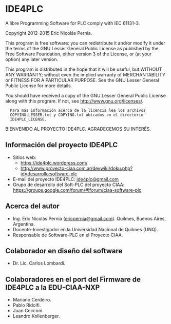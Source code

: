IDE4PLC
=======

A libre Programming Software for PLC comply with IEC 61131-3.

Copyright 2012-2015 Eric Nicolás Pernia.

This program is free software: you can redistribute it and/or modify it under the terms of the GNU Lesser General Public License as published by the Free Software Foundation, either version 3 of the License, or (at your option) any later version.

This program is distributed in the hope that it will be useful, but WITHOUT ANY WARRANTY; without even the implied warranty of MERCHANTABILITY or FITNESS FOR A PARTICULAR PURPOSE.  See the GNU Lesser General Public License for more details.

You should have received a copy of the GNU Lesser General Public License along with this program.  If not, see <http://www.gnu.org/licenses/>.

      Para más información acerca de la licencia lea los archivos 
      COPYING.LESSER.txt y COPYING.txt ubicados en el directorio 
      IDE4PLC_LICENSE.


BIENVENIDO AL PROYECTO IDE4PLC. AGRADECEMOS SU INTERÉS.


Información del proyecto IDE4PLC
--------------------------------

   * Sitios web: 
      - https://ide4plc.wordpress.com/
      - http://www.proyecto-ciaa.com.ar/devwiki/doku.php?id=desarrollo:software-plc
   * E-mail del proyecto IDE4PLC: ide4plc@gmail.com
   * Grupo de desarrollo del Soft-PLC del proyecto CIAA: https://groups.google.com/forum/#!forum/ciaa-software-plc
   
   
Acerca del autor
----------------
   
   * Ing. Eric Nicolás Pernia (ericpernia@gmail.com). Quilmes, Buenos Aires, Argentina.
   * Docente-Investigador en la Universidad Nacional de Quilmes (UNQ).
   * Responsable de Software-PLC en el Proyecto CIAA.
   
Colaborador en diseño del software
----------------------------------

   * Dr. Lic. Carlos Lombardi.

Colaboradores en el port del Firmware de IDE4PLC a la EDU-CIAA-NXP
------------------------------------------------------------------

   * Mariano Cerdeiro.
   * Pablo Ridolfi.
   * Juan Cecconi.
   * Leandro Kollenberger.
